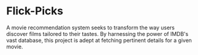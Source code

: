 # Flick-Picks
A movie recommendation system seeks to transform the way users discover films tailored to their tastes. By harnessing the power of IMDB's vast database, this project is adept at fetching pertinent details for a given movie. 
